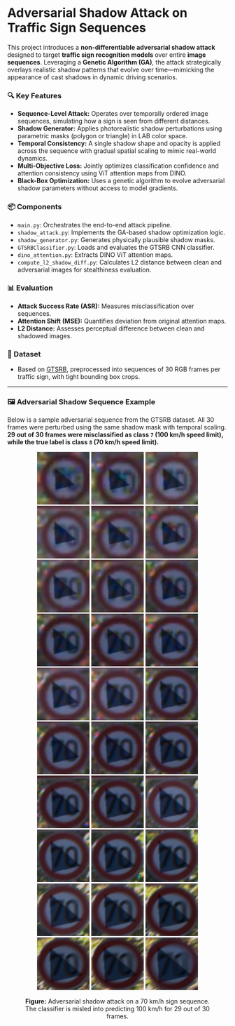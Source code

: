 # Adversarial Shadow Attack on Traffic Sign Sequences

This project introduces a **non-differentiable adversarial shadow attack** designed to target **traffic sign recognition models** over entire **image sequences**. Leveraging a **Genetic Algorithm (GA)**, the attack strategically overlays realistic shadow patterns that evolve over time—mimicking the appearance of cast shadows in dynamic driving scenarios.

### 🔍 Key Features

- **Sequence-Level Attack:** Operates over temporally ordered image sequences, simulating how a sign is seen from different distances.
- **Shadow Generator:** Applies photorealistic shadow perturbations using parametric masks (polygon or triangle) in LAB color space.
- **Temporal Consistency:** A single shadow shape and opacity is applied across the sequence with gradual spatial scaling to mimic real-world dynamics.
- **Multi-Objective Loss:** Jointly optimizes classification confidence and attention consistency using ViT attention maps from DINO.
- **Black-Box Optimization:** Uses a genetic algorithm to evolve adversarial shadow parameters without access to model gradients.

### 📦 Components

- `main.py`: Orchestrates the end-to-end attack pipeline.
- `shadow_attack.py`: Implements the GA-based shadow optimization logic.
- `shadow_generator.py`: Generates physically plausible shadow masks.
- `GTSRBClassifier.py`: Loads and evaluates the GTSRB CNN classifier.
- `dino_attention.py`: Extracts DINO ViT attention maps.
- `compute_l2_shadow_diff.py`: Calculates L2 distance between clean and adversarial images for stealthiness evaluation.

### 📊 Evaluation

- **Attack Success Rate (ASR):** Measures misclassification over sequences.
- **Attention Shift (MSE):** Quantifies deviation from original attention maps.
- **L2 Distance:** Assesses perceptual difference between clean and shadowed images.

### 📁 Dataset

- Based on [GTSRB](https://benchmark.ini.rub.de/gtsrb_news.html), preprocessed into sequences of 30 RGB frames per traffic sign, with tight bounding box crops.

---

### 🖼️ Adversarial Shadow Sequence Example

Below is a sample adversarial sequence from the GTSRB dataset. All 30 frames were perturbed using the same shadow mask with temporal scaling. **29 out of 30 frames were misclassified as class `7` (100 km/h speed limit), while the true label is class `8` (70 km/h speed limit).**

<figure>
  <p align="center">
    <img src="sign/shadowed_209_00004_00006_00000.png" width="120"/>
    <img src="sign/shadowed_209_00004_00006_00001.png" width="120"/>
    <img src="sign/shadowed_209_00004_00006_00002.png" width="120"/>
    <img src="sign/shadowed_209_00004_00006_00003.png" width="120"/>
    <img src="sign/shadowed_209_00004_00006_00004.png" width="120"/>
    <img src="sign/shadowed_209_00004_00006_00005.png" width="120"/><br>
    <img src="sign/shadowed_209_00004_00006_00006.png" width="120"/>
    <img src="sign/shadowed_209_00004_00006_00007.png" width="120"/>
    <img src="sign/shadowed_209_00004_00006_00008.png" width="120"/>
    <img src="sign/shadowed_209_00004_00006_00009.png" width="120"/>
    <img src="sign/shadowed_209_00004_00006_00010.png" width="120"/>
    <img src="sign/shadowed_209_00004_00006_00011.png" width="120"/><br>
    <img src="sign/shadowed_209_00004_00006_00012.png" width="120"/>
    <img src="sign/shadowed_209_00004_00006_00013.png" width="120"/>
    <img src="sign/shadowed_209_00004_00006_00014.png" width="120"/>
    <img src="sign/shadowed_209_00004_00006_00015.png" width="120"/>
    <img src="sign/shadowed_209_00004_00006_00016.png" width="120"/>
    <img src="sign/shadowed_209_00004_00006_00017.png" width="120"/><br>
    <img src="sign/shadowed_209_00004_00006_00018.png" width="120"/>
    <img src="sign/shadowed_209_00004_00006_00019.png" width="120"/>
    <img src="sign/shadowed_209_00004_00006_00020.png" width="120"/>
    <img src="sign/shadowed_209_00004_00006_00021.png" width="120"/>
    <img src="sign/shadowed_209_00004_00006_00022.png" width="120"/>
    <img src="sign/shadowed_209_00004_00006_00023.png" width="120"/><br>
    <img src="sign/shadowed_209_00004_00006_00024.png" width="120"/>
    <img src="sign/shadowed_209_00004_00006_00025.png" width="120"/>
    <img src="sign/shadowed_209_00004_00006_00026.png" width="120"/>
    <img src="sign/shadowed_209_00004_00006_00027.png" width="120"/>
    <img src="sign/shadowed_209_00004_00006_00028.png" width="120"/>
    <img src="sign/shadowed_209_00004_00006_00029.png" width="120"/>
  </p>
  <figcaption align="center">
    <strong>Figure:</strong> Adversarial shadow attack on a 70 km/h sign sequence. The classifier is misled into predicting 100 km/h for 29 out of 30 frames.
  </figcaption>
</figure>
